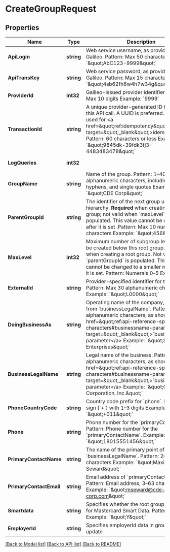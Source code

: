 # CreateGroupRequest

## Properties
Name | Type | Description | Notes
------------ | ------------- | ------------- | -------------
**ApiLogin** | **string** | Web service username, as provided by Galileo. Pattern: Max 50 characters Example: &#x60;\&quot;AbC123-9999\&quot;&#x60; | [optional] [default to AbC123-9999]
**ApiTransKey** | **string** | Web service password, as provided by Galileo. Pattern: Max 15 characters Example: &#x60;\&quot;4sb62fh6w4h7w34g\&quot;&#x60; | [optional] [default to 4sb62fh6w4h7w34g]
**ProviderId** | **int32** | Galileo-issued provider identifier. Pattern: Max 10 digits Example: &#x60;9999&#x60; | [optional] [default to 9999]
**TransactionId** | **string** | A unique provider-generated ID to identify this API call. A UUID is preferred. This value is used for &lt;a href&#x3D;\&quot;ref:idempotency\&quot; target&#x3D;\&quot;_blank\&quot;&gt;idempotency&lt;/a&gt;. Pattern: 60 characters or less Example: &#x60;\&quot;9845dk-39fdk3fj3-4483483478\&quot;&#x60; | [default to 123e4567-e89b-12d3-a456-426614174000]
**LogQueries** | **int32** |  | [optional] [default to LOG_QUERIES.0_]
**GroupName** | **string** | Name of the group.  Pattern: 1–40 alphanumeric characters, including spaces, hyphens, and single quotes Example: &#x60;\&quot;CDE Corp\&quot;&#x60; | [default to CDE Corp]
**ParentGroupId** | **string** | The identifier of the next group up in the hierarchy. **Required** when creating a non-root group; not valid when &#x60;maxLevel&#x60; is populated. This value cannot be changed after it is set .Pattern: Max 10 numeric characters Example: &#x60;\&quot;456\&quot;&#x60; | [optional] [default to null]
**MaxLevel** | **int32** | Maximum number of subgroup levels that can be created below this root group. **Required** when creating a root group. Not valid when &#x60;parentGroupId&#x60; is populated. This value cannot be changed to a smaller number after it is set. Pattern: Numerals 0–5 Example: &#x60;3&#x60; | [optional] [default to null]
**ExternalId** | **string** | Provider-specified identifier for the group.  Pattern: Max 30 alphanumeric characters Example: &#x60;\&quot;L0000\&quot;&#x60; | [optional] [default to null]
**DoingBusinessAs** | **string** | Operating name of the company, if different from &#x60;businessLegalName&#x60;. Pattern: 2–150 alphanumeric characters, as shown in &lt;a href&#x3D;\&quot;ref:api-reference-special-characters#businessname-parameter\&quot; target&#x3D;\&quot;_blank\&quot;&gt;&#x60;businessName&#x60; parameter&lt;/a&gt; Example: &#x60;\&quot;SportsBall Enterprises\&quot;&#x60; | [optional] [default to null]
**BusinessLegalName** | **string** | Legal name of the business. Pattern: 2–150 alphanumeric characters, as shown in &lt;a href&#x3D;\&quot;ref:api-reference-special-characters#businessname-parameter\&quot; target&#x3D;\&quot;_blank\&quot;&gt;&#x60;businessName&#x60; parameter&lt;/a&gt; Example: &#x60;\&quot;CDE Corporation, Inc.\&quot;&#x60; | [optional] [default to null]
**PhoneCountryCode** | **string** | Country code prefix for &#x60;phone&#x60;. Pattern: Plus sign (&#x60;+&#x60;) with 1–3 digits Example: &#x60;\&quot;+011\&quot;&#x60; | [optional] [default to null]
**Phone** | **string** | Phone number for the &#x60;primaryContactName&#x60;. Pattern: Phone number for the &#x60;primaryContactName&#x60;. Example: &#x60;\&quot;18015551456\&quot;&#x60; | [optional] [default to null]
**PrimaryContactName** | **string** | The name of the primary point of contact at &#x60;businessLegalName&#x60;.  Pattern: 2–150 Latin-9 characters Example: &#x60;\&quot;Maxina Seward\&quot;&#x60; | [optional] [default to null]
**PrimaryContactEmail** | **string** | Email address of &#x60;primaryContactName&#x60;. Pattern: Email address, 3–63 characters Example: &#x60;\&quot;mseward@cde-corp.com\&quot;&#x60; | [optional] [default to null]
**Smartdata** | **string** | Specifies whether the root group is enrolled for Mastercard Smart Data. Pattern: &#x60;Y&#x60; or &#x60;N&#x60;  Example: &#x60;\&quot;Y\&quot;&#x60; | [optional] [default to null]
**EmployerId** | **string** | Specifies employerId data in group creation or update | [optional] [default to null]

[[Back to Model list]](../README.md#documentation-for-models) [[Back to API list]](../README.md#documentation-for-api-endpoints) [[Back to README]](../README.md)

